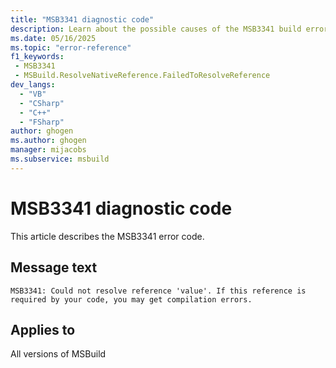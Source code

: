 ```yaml
---
title: "MSB3341 diagnostic code"
description: Learn about the possible causes of the MSB3341 build error, and get troubleshooting tips.
ms.date: 05/16/2025
ms.topic: "error-reference"
f1_keywords:
 - MSB3341
 - MSBuild.ResolveNativeReference.FailedToResolveReference
dev_langs:
  - "VB"
  - "CSharp"
  - "C++"
  - "FSharp"
author: ghogen
ms.author: ghogen
manager: mijacobs
ms.subservice: msbuild
---
```


# MSB3341 diagnostic code

<!-- :::ErrorDefinitionDescription::: -->
<!-- :::editable-content name="introDescription"::: -->
This article describes the MSB3341 error code.
<!-- :::editable-content-end::: -->

## Message text

<!-- :::editable-content name="messageText"::: -->
`MSB3341: Could not resolve reference 'value'. If this reference is required by your code, you may get compilation errors.`
<!-- :::editable-content-end::: -->
<!-- MSB3341: Could not resolve reference "{0}". If this reference is required by your code, you may get compilation errors. -->

<!-- :::editable-content name="postOutputDescription"::: -->
<!--
{StrBegin="MSB3341: "}
-->
<!-- :::editable-content-end::: -->
<!-- :::ErrorDefinitionDescription-end::: -->

## Applies to

All versions of MSBuild
